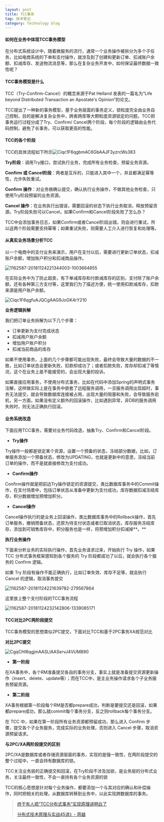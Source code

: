 ```yaml
---
layout: post
title: TCC事务
tag: 技术笔记
category: Technology blog
---
```

#### 如何在业务中体现TCC事务模型

在分布式系统设计中，随着微服务的流行，通常一个业务操作被拆分为多个子任务，比如电商系统的下单和支付操作，就涉及到了创建和更新订单、扣减账户余额、扣减库存、发送物流消息等，那么在复杂业务开发中，如何保证最终数据一致性呢？

#### TCC事务模型是什么

TCC（Try-Confirm-Cancel）的概念来源于Pat Helland 发表的一篇名为“Life beyond Distributed Transaction an Apostate's Opinion”的论文。

TCC提出了一种新的事务模型，基于业务层面的事务定义，锁粒度完全由业务自己控制，目的是解决复杂业务中，跨表跨库等大颗粒度资源锁定的问题。TCC把事务运行过程分成了Try、Confirm/ Cancel两个阶段，每个阶段的逻辑由业务代码控制，避免了长事务，可以获取更高的性能。

#### TCC的各个阶段

TCC的具体流程如下所示![Ciqc1F6qgbmAC6GbAAJF3yzrcWs383](\image\2020-05-13\Ciqc1F6qgbmAC6GbAAJF3yzrcWs383.png)

**Try阶段**：调用Try接口，尝试执行业务，完成所有业务检查，预留业务资源。

**Confirm 或 Cancel阶段**：两者是互斥的，只能进入其中一个，并且都满足幂等性，允许失败重试。

**Confirm 操作**：对业务做确认提交，确认执行业务操作，不做其他业务检查，只使用Try阶段预留的业务资源。

**Cancel 操作**：在业务执行出错误，需要回滚的状态下执行业务取消，释放预留资源。Try阶段失败可以Cancel，如果Confirm和Cancel阶段失败了怎么办？

TCC中会添加事务日志，如果Confirm或者Cancel阶段出错，则会进行重试，所以这两个阶段需要支持幂等；如果重试失败，则需要人工介入进行恢复和处理等。

#### 从真实业务场景分析TCC

以一个电商中的支付业务来演示，用户在支付以后，需要进行更新订单状态，扣减账户余额，增加账户积分和扣减商品操作。

![1162587-20181124221344003-1003664855](\image\2020-05-13\1162587-20181124221344003-1003664855.png)

在实际业务中为了防止超卖，有下单减库存和付款减库存的区别，支付除了账户余额，还有各种第三方支付等，这里我们为了描述方便，统一使用扣款减库存，扣款来源是用户账户余额。

![Ciqc1F6qgfuAJQCgAAG9JoGK4rY210](\image\2020-05-13\Ciqc1F6qgfuAJQCgAAG9JoGK4rY210.png)

**业务逻辑拆解**

我们把订单业务拆解为以下几个步骤：

- 订单更新为支付完成状态
- 扣减用户账户余额
- 增加用户账户积分
- 扣减当前商品的库存

如果不使用事务，上面的几个步骤都可能出现失败，最终会导致大量的数据的不一致，比如订单状态会更新失败，扣款却成功了；或者扣款失败，库存却扣减了等情况，这个在业务上是不能接受的，会出现大量的投诉。

如果直接应用事务，不使用分布式事务，比如在代码中添加Spring的声明式事务注解，这样做实际上是在事务中嵌套了远程服务调用，一旦服务调用出现超时，事务无法提交，就会导致数据库连接被占用，出现大量的阻塞和失败，会导致服务宕机，另一方面，如果没有定义额外的回滚操作，比如遇到异常，非DB的服务调用失败时，则无法正确执行回滚。

#### 业务系统改造

下面应用TCC事务，需要对业务代码改造，抽象Try、Confirm和Cancel阶段。

- **Try操作**

Try操作一般都是锁定某个资源，设置一个预备的状态，冻结部分数据，比如，订单服务添加一个预备状态，修改为UPDATING，也就是更新中的意思，冻结当前订单的操作，而不是就直接修改为支付成功。

- **Confirm操作**

Confirm操作就是把前边Try操作锁定的资源提交，类比数据库事务中的Commit操作，在支付场景中，包括订单状态从准备中更新为支付成功，库存数据扣减冻结库存，积分数据增加预增加积分。

- **Cancel操作**

Cancel操作执行的是业务上回滚操作，类比数据库事务中的Rollback操作，首先订单服务，撤销预备状态，还原为待支付状态或者已取消状态，库存服务冻结库存，添加到可销售库存中，积分服务也是一样，将预增加积分扣减掉**。**

**执行业务操作**

下面来分析业务的实际执行操作，首先业务请求过来，开始执行 Try 操作，如果 TCC 分布式事务框架感知到各个服务的 Try 阶段都成功了以后，就会执行各个服务的 Confirm 逻辑。

如果 Try 阶段有操作不能正确执行，比如订单失效、库存不足等，就会执行 Cancel 的逻辑，取消事务提交

![1162587-20181124221639782-279567864](\image\2020-05-13\1162587-20181124221639782-279567864.png)

这里放上整个支付阶段的TCC事务流程

![1162587-20181124232142806-1339085171](\image\2020-05-13\1162587-20181124232142806-1339085171.png)

#### TCC对比2PC两阶段提交

TCC事务模型的思想类似2PC提交，下面对比TCC和基于2PC事务XA规范对比

**对比2PC提交**

![CgqCHl6qgjmAASLlAAServJ4VUM890](\image\2020-05-13\CgqCHl6qgjmAASLlAAServJ4VUM890.png)

- **第一阶段**

在XA事务中，各个RM准备提交各自的事务分支，事实上就是准备提交资源更新操作（insert、delete、update等）；而在TCC中，是主业务操作请求各个子业务服务预留资源。

- **第二阶段**

XA事务根据第一阶段每个RM是否都prepare成功，判断是要提交还是回滚，如果都prepare成功，那么就commit每个事务分支，反之则rollback每个事务分支。

在 TCC 中，如果在第一阶段所有业务资源都预留成功，那么进入 Confirm 步骤，提交各个子业务服务，完成实际的业务处理，否则进入 Cancel 步骤，取消资源预留请求。

**与2PC/XA两阶段提交的区别**

2PC/XA是数据库或者存储资源层面的事务，实现的是强一致性，在两阶段提交的整个过程中，一直会持有数据库的锁。

TCC关注业务层的正确提交和回滚，在Try阶段不涉及加锁，是业务层的分布式业务，关注最终一致性，不会一直持有各个业务资源的锁

TCC的核心思想是针对每个业务操作，都要添加一个与其对应的确认和补偿操作，同时把相关的处理，从数据库转移到业务中，以此实现跨数据库的事务。

> [终于有人把“TCC分布式事务”实现原理讲明白了](https://www.cnblogs.com/jajian/p/10014145.html)
> 
> [分布式技术原理与实战45讲》- 蒋越](https://kaiwu.lagou.com/course/courseInfo.htm?courseId=69#/content)